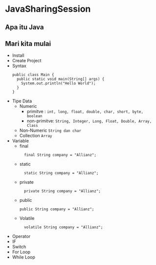 # JavaSharingSession
## Apa itu Java
###
## Mari kita mulai
- Install
- Create Project
- Syntax
    ```
    public class Main {
      public static void main(String[] args) {
        System.out.println("Hello World");
      }
    }
  ```
- Tipe Data
    - Numeric
      - primitve : ```int, long, float, double, char, short, byte, boolean ```
      - non-primitve: ```String, Integer, Long, Float, Double, Array, Class```
    - Non-Numeric
      ```String dan char```
    - Collection
      ```Array```
- Variable
    - final
      ```
        final String company = "Allianz";
      ```
    - static
      ```
        static String company = "Allianz";
      ```
    - private
      ```
        private String company = "Allianz";
      ```
    - public
        ```
        public String company = "Allianz";
      ```
    - Volatile
      ```
        volatile String company = "Allianz";
      ```
- Operator
- IF
- Switch
- For Loop
- While Loop
